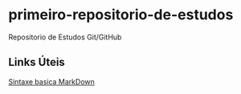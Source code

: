 # primeiro-repositorio-de-estudos
Repositorio de Estudos Git/GitHub
## Links Úteis
[Sintaxe basica MarkDown](https://www.markdownguide.org/basic-syntax/)
